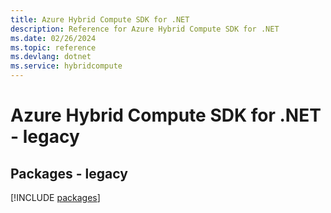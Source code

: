 ```yaml
---
title: Azure Hybrid Compute SDK for .NET
description: Reference for Azure Hybrid Compute SDK for .NET
ms.date: 02/26/2024
ms.topic: reference
ms.devlang: dotnet
ms.service: hybridcompute
---
```

# Azure Hybrid Compute SDK for .NET - legacy
## Packages - legacy
[!INCLUDE [packages](hybrid-compute-index.md)]